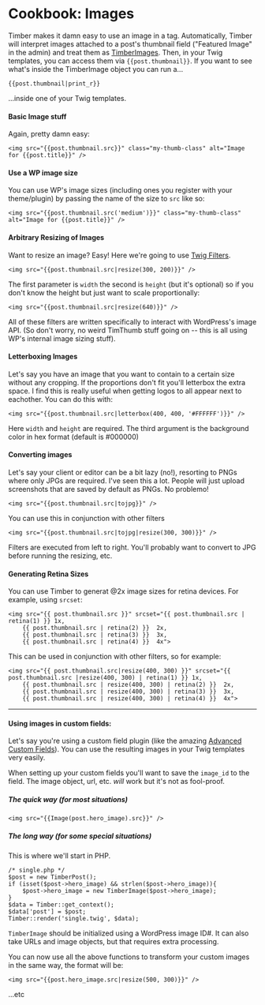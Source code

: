 # Cookbook: Images

Timber makes it damn easy to use an image in a tag. Automatically, Timber will interpret images attached to a post's thumbnail field ("Featured Image" in the admin) and treat them as [TimberImages](TimberImage). Then, in your Twig templates, you can access them via `{{post.thumbnail}}`. If you want to see what's inside the TimberImage object you can run a...

```
{{post.thumbnail|print_r}}
```

...inside one of your Twig templates.

#### Basic Image stuff

Again, pretty damn easy:

```
<img src="{{post.thumbnail.src}}" class="my-thumb-class" alt="Image for {{post.title}}" />
```

#### Use a WP image size

You can use WP's image sizes (including ones you register with your theme/plugin) by passing the name of the size to `src` like so:

```
<img src="{{post.thumbnail.src('medium')}}" class="my-thumb-class" alt="Image for {{post.title}}" />
```

#### Arbitrary Resizing of Images

Want to resize an image? Easy! Here we're going to use [Twig Filters](http://twig.sensiolabs.org/doc/filters/index.html).
```
<img src="{{post.thumbnail.src|resize(300, 200)}}" />
```

The first parameter is `width` the second is `height` (but it's optional) so if you don't know the height but just want to scale proportionally:
```
<img src="{{post.thumbnail.src|resize(640)}}" />
```

All of these filters are written specifically to interact with WordPress's image API. (So don't worry, no weird TimThumb stuff going on -- this is all using WP's internal image sizing stuff).

#### Letterboxing Images
Let's say you have an image that you want to contain to a certain size without any cropping. If the proportions don't fit you'll letterbox the extra space. I find this is really useful when getting logos to all appear next to eachother. You can do this with:

```
<img src="{{post.thumbnail.src|letterbox(400, 400, '#FFFFFF')}}" />
```
Here `width` and `height` are required. The third argument is the background color in hex format (default is #000000)

#### Converting images
Let's say your client or editor can be a bit lazy (no!), resorting to PNGs where only JPGs are required. I've seen this a lot. People will just upload screenshots that are saved by default as PNGs. No problemo!

```
<img src="{{post.thumbnail.src|tojpg}}" />
```

You can use this in conjunction with other filters

```
<img src="{{post.thumbnail.src|tojpg|resize(300, 300)}}" />
```

Filters are executed from left to right. You'll probably want to convert to JPG before running the resizing, etc.

#### Generating Retina Sizes
You can use Timber to generat @2x image sizes for retina devices. For example, using `srcset`:

```twig
<img src="{{ post.thumbnail.src }}" srcset="{{ post.thumbnail.src | retina(1) }} 1x,
    {{ post.thumbnail.src | retina(2) }}  2x,
    {{ post.thumbnail.src | retina(3) }}  3x,
    {{ post.thumbnail.src | retina(4) }}  4x">
```

This can be used in conjunction with other filters, so for example:

```twig
<img src="{{ post.thumbnail.src|resize(400, 300) }}" srcset="{{ post.thumbnail.src |resize(400, 300) | retina(1) }} 1x,
    {{ post.thumbnail.src | resize(400, 300) | retina(2) }}  2x,
    {{ post.thumbnail.src | resize(400, 300) | retina(3) }}  3x,
    {{ post.thumbnail.src | resize(400, 300) | retina(4) }}  4x">
```

* * *

#### Using images in custom fields:
Let's say you're using a custom field plugin (like the amazing [Advanced Custom Fields](http://www.advancedcustomfields.com/)). You can use the resulting images in your Twig templates very easily.

When setting up your custom fields you'll want to save the `image_id` to the field. The image object, url, etc. _will_ work but it's not as fool-proof.

##### The quick way (for most situations)

```
<img src="{{Image(post.hero_image).src}}" />
```

##### The long way (for some special situations)

This is where we'll start in PHP.

```
/* single.php */
$post = new TimberPost();
if (isset($post->hero_image) && strlen($post->hero_image)){
	$post->hero_image = new TimberImage($post->hero_image);
}
$data = Timber::get_context();
$data['post'] = $post;
Timber::render('single.twig', $data);
```

`TimberImage` should be initialized using a WordPress image ID#. It can also take URLs and image objects, but that requires extra processing.

You can now use all the above functions to transform your custom images in the same way, the format will be:

```
<img src="{{post.hero_image.src|resize(500, 300)}}" />
```

...etc
